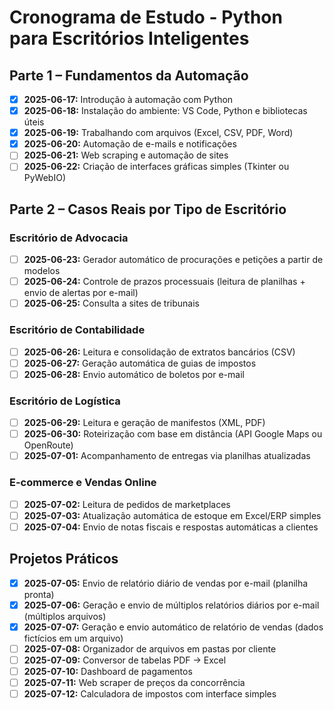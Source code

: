 # Cronograma de Estudo - Python para Escritórios Inteligentes

## Parte 1 – Fundamentos da Automação

- [X] **2025-06-17:** Introdução à automação com Python
- [X] **2025-06-18:** Instalação do ambiente: VS Code, Python e bibliotecas úteis
- [X] **2025-06-19:** Trabalhando com arquivos (Excel, CSV, PDF, Word)
- [X] **2025-06-20:** Automação de e-mails e notificações
- [ ] **2025-06-21:** Web scraping e automação de sites
- [ ] **2025-06-22:** Criação de interfaces gráficas simples (Tkinter ou PyWebIO)

## Parte 2 – Casos Reais por Tipo de Escritório

### Escritório de Advocacia
- [ ] **2025-06-23:** Gerador automático de procurações e petições a partir de modelos
- [ ] **2025-06-24:** Controle de prazos processuais (leitura de planilhas + envio de alertas por e-mail)
- [ ] **2025-06-25:** Consulta a sites de tribunais

### Escritório de Contabilidade
- [ ] **2025-06-26:** Leitura e consolidação de extratos bancários (CSV)
- [ ] **2025-06-27:** Geração automática de guias de impostos
- [ ] **2025-06-28:** Envio automático de boletos por e-mail

### Escritório de Logística
- [ ] **2025-06-29:** Leitura e geração de manifestos (XML, PDF)
- [ ] **2025-06-30:** Roteirização com base em distância (API Google Maps ou OpenRoute)
- [ ] **2025-07-01:** Acompanhamento de entregas via planilhas atualizadas

### E-commerce e Vendas Online
- [ ] **2025-07-02:** Leitura de pedidos de marketplaces
- [ ] **2025-07-03:** Atualização automática de estoque em Excel/ERP simples
- [ ] **2025-07-04:** Envio de notas fiscais e respostas automáticas a clientes

## Projetos Práticos

- [X] **2025-07-05:** Envio de relatório diário de vendas por e-mail (planilha pronta)
- [X] **2025-07-06:** Geração e envio de múltiplos relatórios diários por e-mail (múltiplos arquivos)
- [X] **2025-07-07:** Geração e envio automático de relatório de vendas (dados fictícios em um arquivo)
- [ ] **2025-07-08:** Organizador de arquivos em pastas por cliente
- [ ] **2025-07-09:** Conversor de tabelas PDF → Excel
- [ ] **2025-07-10:** Dashboard de pagamentos
- [ ] **2025-07-11:** Web scraper de preços da concorrência
- [ ] **2025-07-12:** Calculadora de impostos com interface simples